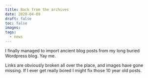 ```yaml
---
title: Back from the archives
date: 2020-04-09
draft: false
toc: false
images:
tags:
  - news
---
```


I finally managed to import ancient blog posts from my long buried Wordpress blog. Yay me.

Links are obviously broken all over the place, and images have gone missing. If I ever get really bored I might fix those 10 year old posts.